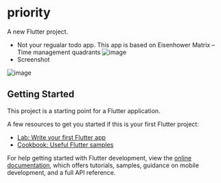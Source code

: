 # priority

A new Flutter project.

- Not your regualar todo app. This app is based on Eisenhower Matrix – Time management quadrants
![image](https://user-images.githubusercontent.com/114856815/204143056-9d1f6497-9003-494d-b46b-8027bc24c397.png)
- Screenshot

![image](https://user-images.githubusercontent.com/114856815/204143076-1e3cf9bc-1248-4b56-a1f8-a9b5e1c399fe.png)


## Getting Started

This project is a starting point for a Flutter application.

A few resources to get you started if this is your first Flutter project:

- [Lab: Write your first Flutter app](https://docs.flutter.dev/get-started/codelab)
- [Cookbook: Useful Flutter samples](https://docs.flutter.dev/cookbook)

For help getting started with Flutter development, view the
[online documentation](https://docs.flutter.dev/), which offers tutorials,
samples, guidance on mobile development, and a full API reference.
